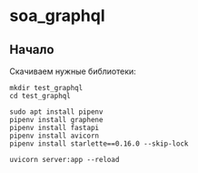 # soa_graphql



## Начало
Скачиваем нужные библиотеки:

```
mkdir test_graphql
cd test_graphql

sudo apt install pipenv
pipenv install graphene
pipenv install fastapi
pipenv install avicorn
pipenv install starlette==0.16.0 --skip-lock

uvicorn server:app --reload
```
